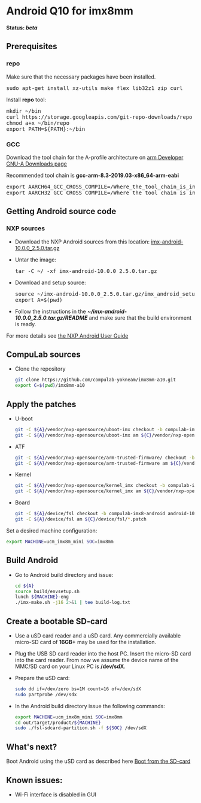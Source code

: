 # Android Q10 for imx8mm

<b>Status: <i>beta</i></b>

## Prerequisites

### repo

Make sure that the necessary packages have been installed.
<pre>sudo apt-get install xz-utils make flex lib32z1 zip curl</pre>
Install <b>repo</b> tool:
<pre>mkdir ~/bin
curl https://storage.googleapis.com/git-repo-downloads/repo > ~/bin/repo
chmod a+x ~/bin/repo
export PATH=${PATH}:~/bin</pre>

### GCC
Download the tool chain for the A-profile architecture on [arm Developer GNU-A Downloads page](https://developer.arm.com/tools-and-software/open-source-software/developer-tools/gnu-toolchain/gnu-a/downloads)

Recommended tool chain is <b>gcc-arm-8.3-2019.03-x86_64-arm-eabi</b>
<pre>export AARCH64_GCC_CROSS_COMPILE=/Where_the_tool_chain_is_installed/gcc-arm-8.3-2019.03-x86_64-aarch64-elf/bin/aarch64-elf-
export AARCH32_GCC_CROSS_COMPILE=/Where_the_tool_chain_is_installed/gcc-arm-8.3-2019.03-x86_64-arm-eabi/bin/arm-eabi-</pre>

## Getting Android source code

### NXP sources

* Download the NXP Android sources from this location: [imx-android-10.0.0_2.5.0.tar.gz](https://www.nxp.com/webapp/sps/download/license.jsp?colCode=Q10.0.0_2.5.0_ANDROID_SOURCE&appType=file1&DOWNLOAD_ID=null)

* Untar the image:
  <pre>tar -C ~/ -xf imx-android-10.0.0_2.5.0.tar.gz</pre>

* Download and setup source:
  <pre>source ~/imx-android-10.0.0_2.5.0.tar.gz/imx_android_setup.sh
  export A=$(pwd)</pre>
* Follow the instructions in the <b><i>~/imx-android-10.0.0_2.5.0.tar.gz/README</i></b> and make sure that the build environment is ready.

For more details see [the NXP Android User Guide](https://www.nxp.com/docs/en/user-guide/ANDROID_USERS_GUIDE.pdf)

## CompuLab sources

* Clone the repository

  ```bash
  git clone https://github.com/compulab-yokneam/imx8mm-a10.git
  export C=$(pwd)/imx8mm-a10
  ```

## Apply the patches
* U-boot

  ```bash
  git -C ${A}/vendor/nxp-opensource/uboot-imx checkout -b compulab-imx8-android android-10.0.0_2.5.0
  git -C ${A}/vendor/nxp-opensource/uboot-imx am ${C}/vendor/nxp-opensource/uboot-imx/*.patch
  ```

* ATF

  ```bash
  git -C ${A}/vendor/nxp-opensource/arm-trusted-firmware/ checkout -b compulab-imx8-android android-10.0.0_2.5.0
  git -C ${A}/vendor/nxp-opensource/arm-trusted-firmware am ${C}/vendor/nxp-opensource/arm-trusted-firmware/*.patch
  ```
* Kernel

  ```bash
  git -C ${A}/vendor/nxp-opensource/kernel_imx checkout -b compulab-imx8-android android-10.0.0_2.5.0
  git -C ${A}/vendor/nxp-opensource/kernel_imx am ${C}/vendor/nxp-opensource/kernel_imx/*.patch

* Board

  ```bash
  git -C ${A}/device/fsl checkout -b compulab-imx8-android android-10.0.0_2.5.0
  git -C ${A}/device/fsl am ${C}/device/fsl/*.patch
  ```

Set a desired machine configuration:

```bash
export MACHINE=ucm_imx8m_mini SOC=imx8mm
```

## Build Android

* Go to Android build directory and issue:

  ```bash
  cd ${A}
  source build/envsetup.sh
  lunch ${MACHINE}-eng
  ./imx-make.sh -j16 2>&1 | tee build-log.txt
  ```

## Create a bootable SD-card

* Use a uSD card reader and a uSD сard. Any commercially available micro-SD card of <b>16GB+</b> may be used for the installation.

* Plug the USB SD card reader into the host PC. Insert the micro-SD сard into the сard reader. From now we assume the device name of the MMC/SD card on your Linux PC is <b>/dev/sdX</b>.

* Prepare the uSD card:

  ```bash
  sudo dd if=/dev/zero bs=1M count=16 of=/dev/sdX
  sudo partprobe /dev/sdx
  ```

* In the Android build directory issue the following commands:

  ```bash
  export MACHINE=ucm_imx8m_mini SOC=imx8mm
  cd out/target/product/${MACHINE}
  sudo ./fsl-sdcard-partition.sh -f ${SOC} /dev/sdX
  ```

## What's next?
Boot Android using the uSD card as described here [Boot from the SD-card](https://mediawiki.compulab.com/w/index.php?title=UCM-iMX8M-Mini:_Android:_Running_from_SD_card)

## Known issues:
* Wi-Fi interface is disabled in GUI
